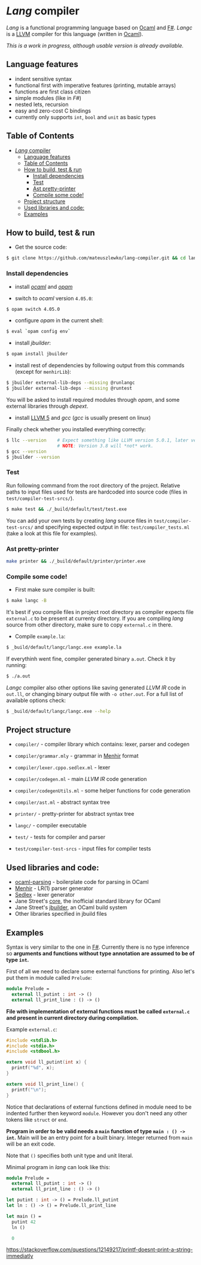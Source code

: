 # *Lang* compiler
*Lang* is a functional programming language based on [Ocaml](https://ocaml.org/) and [F#](http://fsharp.org/). *Langc* is a [LLVM](https://llvm.org/) compiler for this language (written in [Ocaml](https://ocaml.org/)).

*This is a work in progress, although usable version is already available.*

## Language features

- indent sensitive syntax
- functional first with imperative features (printing, mutable arrays)
- functions are first class citizen
- simple modules (like in *F#*)
- nested lets, recursion
- easy and zero-cost C bindings
- currently only supports `int`, `bool` and `unit` as basic types

## Table of Contents
- [*Lang* compiler](#lang-compiler)
  - [Language features](#language-features)
  - [Table of Contents](#table-of-contents)
  - [How to build, test & run](#how-to-build-test-run)
    - [Install dependencies](#install-dependencies)
    - [Test](#test)
    - [Ast pretty-printer](#ast-pretty-printer)
    - [Compile some code!](#compile-some-code)
  - [Project structure](#project-structure)
  - [Used libraries and code:](#used-libraries-and-code)
  - [Examples](#examples)

## How to build, test & run

- Get the source code:

```bash
$ git clone https://github.com/mateuszlewko/lang-compiler.git && cd lang-compiler
```

### Install dependencies

- install [*ocaml*](https://ocaml.org/docs/install.html) and [*opam*](https://opam.ocaml.org/doc/Install.html)

- switch to *ocaml* version `4.05.0`:

```bash
$ opam switch 4.05.0
```

- configure *opam* in the current shell:

```bash
$ eval `opam config env`
```

- install *jbuilder*:

```bash
$ opam install jbuilder
```

- install rest of dependencies by following output from this commands (except for `menhirLib`):

```bash
$ jbuilder external-lib-deps --missing @runlangc
$ jbuilder external-lib-deps --missing @runtest
```

  You will be asked to install required modules through *opam*, and some external libraries through *depext*.
- install [LLVM 5](https://llvm.org/) and *gcc* (*gcc* is usually present on linux)

 Finally check whether you installed everything correctly:
```bash
$ llc --version    # Expect something like LLVM version 5.0.1, later versions should also be fine.
                   # NOTE: Version 3.8 will *not* work.
$ gcc --version
$ jbuilder --version
```

### Test
Run following command from the root directory of the project. Relative paths to input files used for tests are hardcoded into source code (files in `test/compiler-test-srcs/`).
```bash
$ make test && ./_build/default/test/test.exe
```
  You can add your own tests by creating *lang* source files in `test/compiler-test-srcs/` and specifying expected output in file: `test/compiler_tests.ml` (take a look at this file for examples).

### Ast pretty-printer

```bash
make printer && ./_build/default/printer/printer.exe
```

### Compile some code!

- First make sure compiler is built:

```bash
$ make langc -B
```

  It's best if you compile files in project root directory as compiler expects file `external.c` to be present at currenty directory. If you are compiling *lang* source from other directory, make sure to copy `external.c` in there.

- Compile `example.la`:

```bash
$ _build/default/langc/langc.exe example.la
```

  If everythinh went fine, compiler generated binary `a.out`. Check it by running:

 ```bash
 $ ./a.out
 ```
  *Langc* compiler also other options like saving generated *LLVM IR* code in `out.ll`, or changing binary output file with `-o other.out`. For a full list of available options check:

```bash
$ _build/default/langc/langc.exe --help
```

## Project structure

- `compiler/` - compiler library which contains: lexer, parser and codegen
- `compiler/grammar.mly` - grammar in [Menhir](http://gallium.inria.fr/~fpottier/menhir/) format
- `compiler/lexer.cppo.sedlex.ml` - lexer
- `compiler/codegen.ml` - main *LLVM IR* code generation
- `compiler/codegenUtils.ml` - some helper functions for code generation
- `compiler/ast.ml` - abstract syntax tree

- `printer/` - pretty-printer for abstract syntax tree
- `langc/` - compiler executable

- `test/` - tests for compiler and parser
- `test/compiler-test-srcs` - input files for compiler tests

## Used libraries and code:

- [ocaml-parsing](https://github.com/smolkaj/ocaml-parsing) - boilerplate code for parsing in OCaml
- [Menhir](http://gallium.inria.fr/~fpottier/menhir/) - LR(1) parser generator
- [Sedlex](https://github.com/alainfrisch/sedlex) - lexer generator
- Jane Street's [core](https://ocaml.janestreet.com/ocaml-core/latest/doc/), the inofficial standard library for OCaml
- Jane Street's [jbuilder](https://github.com/janestreet/jbuilder), an OCaml build system
- Other libraries specified in jbuild files

## Examples
Syntax is very similar to the one in [F#](http://fsharp.org/). Currently
there is no type inference so **arguments and functions without type annotation are assumed to be of type `int`.**

First of all we need to declare some external functions for printing. Also let's put them in module called `Prelude`:
```ocaml
module Prelude = 
  external ll_putint : int -> ()
  external ll_print_line : () -> ()
```

**File with implementation of external functions must be called `external.c` and present in current directory during compilation.**

Example `external.c`:
```c
#include <stdlib.h>
#include <stdio.h>
#include <stdbool.h>

extern void ll_putint(int x) {
  printf("%d", x);
}

extern void ll_print_line() {
  printf("\n");
}

```

Notice that declarations of external functions defined in module need to be indented 
further then keyword `module`. However you don't need any other tokens like `struct` or `end`.

**Program in order to be valid needs a `main` function of type `main : () -> int`.** Main will be an entry point for a built binary. Integer returned from `main` will be an exit code.

Note that `()` specifies both unit type and unit literal.

Minimal program in *lang* can look like this:
```ocaml
module Prelude = 
  external ll_putint : int -> ()
  external ll_print_line : () -> ()

let putint : int -> () = Prelude.ll_putint
let ln : () -> () = Prelude.ll_print_line

let main () = 
  putint 42
  ln ()

  0
```

<https://stackoverflow.com/questions/12149217/printf-doesnt-print-a-string-immediatly>
